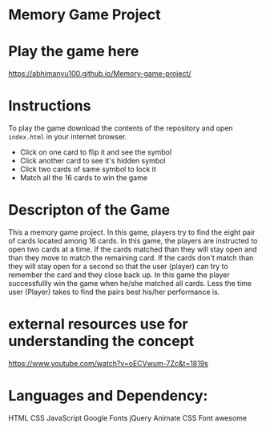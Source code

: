 # Memory Game Project

# Play the game here
https://abhimanyu100.github.io/Memory-game-project/

# Instructions
To play the game download the contents of the repository and open `index.html` in your internet browser.
- Click on one card to flip it and see the symbol
- Click another card to see it's hidden symbol
- Click two cards of same symbol to lock it
- Match all the 16 cards to win the game

# Descripton of the Game
This a memory game project. In this game, players try to find the eight pair of cards located 
among 16 cards. In this game, the players are instructed to open two cards at a time. If the cards matched than they
will stay open and than they move to match the remaining card. If the cards don't match than they will stay open
for a second so that the user (player) can try to  remember the card and they close back up. In this game the player successfullly win the game when he/she matched all cards. Less the time user (Player) takes to find the pairs best his/her performance is.

# external resources use for understanding the concept
https://www.youtube.com/watch?v=oECVwum-7Zc&t=1819s

# Languages and Dependency:
HTML
CSS
JavaScript
Google Fonts
jQuery
Animate CSS
Font awesome
